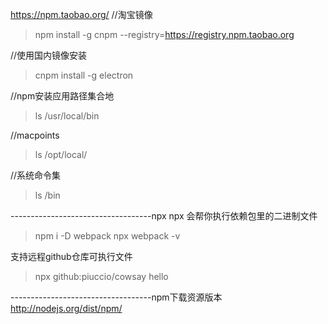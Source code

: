 
https://npm.taobao.org/
//淘宝镜像
>npm install -g cnpm --registry=https://registry.npm.taobao.org

//使用国内镜像安装
>cnpm install -g electron

//npm安装应用路径集合地 
>ls /usr/local/bin



//macpoints
>ls /opt/local/



//系统命令集
>ls /bin


-----------------------------------npx
npx 会帮你执行依赖包里的二进制文件

>npm i -D webpack
>npx webpack -v

支持远程github仓库可执行文件
>npx github:piuccio/cowsay hello


-----------------------------------npm下载资源版本
http://nodejs.org/dist/npm/